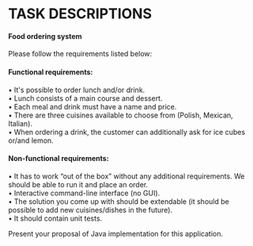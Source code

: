 # TASK DESCRIPTIONS

#### Food ordering system  
Please follow the requirements listed below:

#### Functional requirements:  
•	It's possible to order lunch and/or drink.  
•	Lunch consists of a main course and dessert.  
•	Each meal and drink must have a name and price.  
•	There are three cuisines available to choose from (Polish, Mexican, Italian).  
•	When ordering a drink, the customer can additionally ask for ice cubes or/and lemon.  

#### Non-functional requirements:  
•	It has to work “out of the box” without any additional requirements. We should be able to run it and place an order.  
•	Interactive command-line interface (no GUI).  
•	The solution you come up with should be extendable (it should be possible to add new cuisines/dishes in the future).  
•	It should contain unit tests.  

Present your proposal of Java implementation for this application.